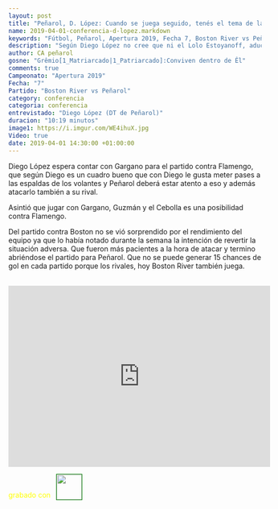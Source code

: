 ```yaml
---
layout: post
title: "Peñarol, D. López: Cuando se juega seguido, tenés el tema de las lesiones"
name: 2019-04-01-conferencia-d-lopez.markdown
keywords: "Fútbol, Peñarol, Apertura 2019, Fecha 7, Boston River vs Peñarol, Conferencia, Diego López, Video"
description: "Según Diego López no cree que ni el Lolo Estoyanoff, aductores ni el Toro Fernández esguince lleguen al partido con Flamengo, quien tiene chances de llegar es Gargano que viene bien y se lo va a probar, según López las lesiones vienen con la seguidilla de partidos"
author: CA peñarol
gosne: "Grêmio[1_Matriarcado|1_Patriarcado]:Conviven dentro de Êl"
comments: true
Campeonato: "Apertura 2019"
Fecha: "7"
Partido: "Boston River vs Peñarol"
category: conferencia
categoria: conferencia
entrevistado: "Diego López (DT de Peñarol)"
duracion: "10:19 minutos"
image1: https://i.imgur.com/WE4ihuX.jpg
Video: true
date: 2019-04-01 14:30:00 +01:00:00
---
```

<!---
Campeonato: <span>{{ page.Campeonato }}</span><br>
Fecha: <span>{{ page.Fecha }}</span><br>
Encuentro: <span>{{ page.Partido }}</span><br>-->

Diego López espera contar con Gargano para el partido contra Flamengo, que según Diego es un cuadro bueno que con Diego le gusta meter pases a las espaldas de los volantes y Peñarol deberá estar atento a eso y además atacarlo también a su rival.

Asintió que jugar con Gargano, Guzmán y el Cebolla es una posibilidad contra Flamengo.

Del partido contra Boston no se vió sorprendido por el rendimiento del equipo ya que lo había notado durante la semana la intención de revertir la situación adversa. Que fueron más pacientes a la hora de atacar y termino abriéndose el partido para Peñarol. Que no se puede generar 15 chances de gol en cada partido porque los rivales, hoy Boston River también juega.

<br>

<iframe width="521" height="360" src="https://www.youtube.com/embed/vE3PVkiI-OU" frameborder="0" allow="accelerometer; autoplay; encrypted-media; gyroscope; picture-in-picture" allowfullscreen></iframe>

<span style="color:yellow;">grabado con</span> <a href="http://ffmpeg.org"><img src="{{ site.url }}/images/ffmpeg.png" width="50px" style="border:1px solid green;vertical-align: sub;margin-left:7px;"></a>
